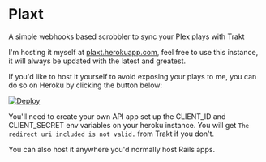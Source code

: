 # Plaxt

A simple webhooks based scrobbler to sync your Plex plays with Trakt

I'm hosting it myself at [plaxt.herokuapp.com](http://plaxt.herokuapp.com), feel free to use this instance, it will always be updated with the latest and greatest.

If you'd like to host it yourself to avoid exposing your plays to me, you can do so on Heroku by clicking the button below:

[![Deploy](https://www.herokucdn.com/deploy/button.svg)](https://heroku.com/deploy)

You'll need to create your own API app set up the CLIENT_ID and CLIENT_SECRET env variables on your heroku instance. You will get `The redirect uri included is not valid.` from Trakt if you don't.

You can also host it anywhere you'd normally host Rails apps.
